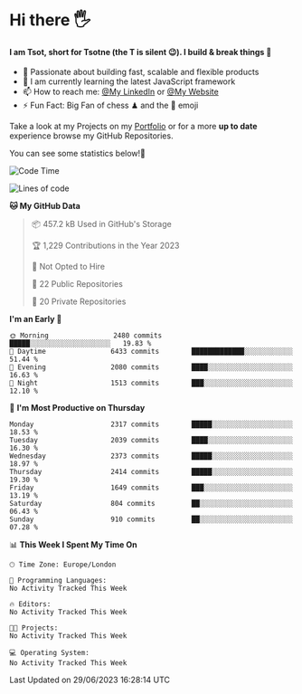 # Hi there :raised_hand_with_fingers_splayed:
#### I am Tsot, short for Tsotne (the T is silent :wink:). I build & break things :space_invader:
- :telescope: Passionate about building fast, scalable and flexible products
- :seedling: I am currently learning the latest JavaScript framework 
- :mailbox: How to reach me: [@My LinkedIn](https://www.linkedin.com/in/tsotne-gvadzabia/) or [@My Website](https://tsotne.co.uk/contact)
- :zap: Fun Fact: Big Fan of chess ♟ and the 👾 emoji

Take a look at my Projects on my [Portfolio](https://tsotne.co.uk/) or for a more **up to date** experience browse my GitHub Repositories.

You can see some statistics below!:space_invader:
<!--START_SECTION:waka-->
![Code Time](http://img.shields.io/badge/Code%20Time-761%20hrs%202%20mins-blue)

![Lines of code](https://img.shields.io/badge/From%20Hello%20World%20I%27ve%20Written-6.4%20million%20lines%20of%20code-blue)

**🐱 My GitHub Data** 

> 📦 457.2 kB Used in GitHub's Storage 
 > 
> 🏆 1,229 Contributions in the Year 2023
 > 
> 🚫 Not Opted to Hire
 > 
> 📜 22 Public Repositories 
 > 
> 🔑 20 Private Repositories 
 > 
**I'm an Early 🐤** 

```text
🌞 Morning                2480 commits        █████░░░░░░░░░░░░░░░░░░░░   19.83 % 
🌆 Daytime                6433 commits        █████████████░░░░░░░░░░░░   51.44 % 
🌃 Evening                2080 commits        ████░░░░░░░░░░░░░░░░░░░░░   16.63 % 
🌙 Night                  1513 commits        ███░░░░░░░░░░░░░░░░░░░░░░   12.10 % 
```
📅 **I'm Most Productive on Thursday** 

```text
Monday                   2317 commits        █████░░░░░░░░░░░░░░░░░░░░   18.53 % 
Tuesday                  2039 commits        ████░░░░░░░░░░░░░░░░░░░░░   16.30 % 
Wednesday                2373 commits        █████░░░░░░░░░░░░░░░░░░░░   18.97 % 
Thursday                 2414 commits        █████░░░░░░░░░░░░░░░░░░░░   19.30 % 
Friday                   1649 commits        ███░░░░░░░░░░░░░░░░░░░░░░   13.19 % 
Saturday                 804 commits         ██░░░░░░░░░░░░░░░░░░░░░░░   06.43 % 
Sunday                   910 commits         ██░░░░░░░░░░░░░░░░░░░░░░░   07.28 % 
```


📊 **This Week I Spent My Time On** 

```text
🕑︎ Time Zone: Europe/London

💬 Programming Languages: 
No Activity Tracked This Week

🔥 Editors: 
No Activity Tracked This Week

🐱‍💻 Projects: 
No Activity Tracked This Week

💻 Operating System: 
No Activity Tracked This Week
```


 Last Updated on 29/06/2023 16:28:14 UTC
<!--END_SECTION:waka-->
